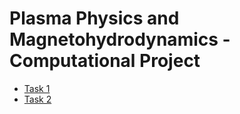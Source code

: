 # Plasma Physics and Magnetohydrodynamics - Computational Project

- [Task 1](asgt1.html)
- [Task 2](asgt2.html)